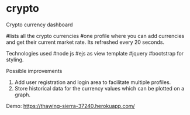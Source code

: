 # crypto
Crypto currency dashboard

#lists all the crypto currencies
#one profile where you can add currencies and get their current market rate. Its refreshed every 20 seconds.

Technologies used
#node js
#ejs as view template
#jquery
#bootstrap for styling.

Possible improvements
1) Add user registration and login area to facilitate multiple profiles.
2) Store historical data for the currency values which can be plotted on a graph.

Demo: https://thawing-sierra-37240.herokuapp.com/

